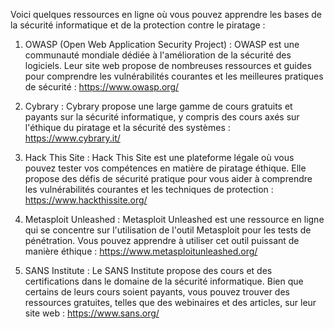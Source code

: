 
Voici quelques ressources en ligne où vous pouvez apprendre les bases de la sécurité informatique et de la protection contre le piratage :

1. OWASP (Open Web Application Security Project) : OWASP est une communauté mondiale dédiée à l'amélioration de la sécurité des logiciels. Leur site web propose de nombreuses ressources et guides pour comprendre les vulnérabilités courantes et les meilleures pratiques de sécurité : https://www.owasp.org/

2. Cybrary : Cybrary propose une large gamme de cours gratuits et payants sur la sécurité informatique, y compris des cours axés sur l'éthique du piratage et la sécurité des systèmes : https://www.cybrary.it/

3. Hack This Site : Hack This Site est une plateforme légale où vous pouvez tester vos compétences en matière de piratage éthique. Elle propose des défis de sécurité pratique pour vous aider à comprendre les vulnérabilités courantes et les techniques de protection : https://www.hackthissite.org/

4. Metasploit Unleashed : Metasploit Unleashed est une ressource en ligne qui se concentre sur l'utilisation de l'outil Metasploit pour les tests de pénétration. Vous pouvez apprendre à utiliser cet outil puissant de manière éthique : https://www.metasploitunleashed.org/

5. SANS Institute : Le SANS Institute propose des cours et des certifications dans le domaine de la sécurité informatique. Bien que certains de leurs cours soient payants, vous pouvez trouver des ressources gratuites, telles que des webinaires et des articles, sur leur site web : https://www.sans.org/
